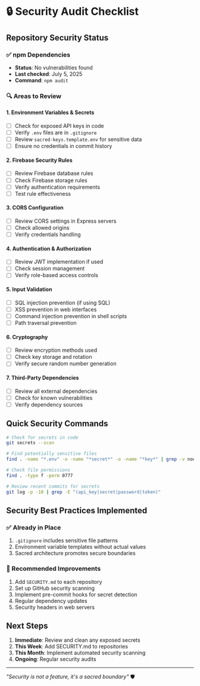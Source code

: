 # 🔒 Security Audit Checklist

## Repository Security Status

### ✅ npm Dependencies
- **Status**: No vulnerabilities found
- **Last checked**: July 5, 2025
- **Command**: `npm audit`

### 🔍 Areas to Review

#### 1. Environment Variables & Secrets
- [ ] Check for exposed API keys in code
- [ ] Verify `.env` files are in `.gitignore`
- [ ] Review `sacred-keys.template.env` for sensitive data
- [ ] Ensure no credentials in commit history

#### 2. Firebase Security Rules
- [ ] Review Firebase database rules
- [ ] Check Firebase storage rules
- [ ] Verify authentication requirements
- [ ] Test rule effectiveness

#### 3. CORS Configuration
- [ ] Review CORS settings in Express servers
- [ ] Check allowed origins
- [ ] Verify credentials handling

#### 4. Authentication & Authorization
- [ ] Review JWT implementation if used
- [ ] Check session management
- [ ] Verify role-based access controls

#### 5. Input Validation
- [ ] SQL injection prevention (if using SQL)
- [ ] XSS prevention in web interfaces
- [ ] Command injection prevention in shell scripts
- [ ] Path traversal prevention

#### 6. Cryptography
- [ ] Review encryption methods used
- [ ] Check key storage and rotation
- [ ] Verify secure random number generation

#### 7. Third-Party Dependencies
- [ ] Review all external dependencies
- [ ] Check for known vulnerabilities
- [ ] Verify dependency sources

## Quick Security Commands

```bash
# Check for secrets in code
git secrets --scan

# Find potentially sensitive files
find . -name "*.env" -o -name "*secret*" -o -name "*key*" | grep -v node_modules

# Check file permissions
find . -type f -perm 0777

# Review recent commits for secrets
git log -p -10 | grep -E "(api_key|secret|password|token)"
```

## Security Best Practices Implemented

### ✅ Already in Place
1. `.gitignore` includes sensitive file patterns
2. Environment variable templates without actual values
3. Sacred architecture promotes secure boundaries

### 🔧 Recommended Improvements
1. Add `SECURITY.md` to each repository
2. Set up GitHub security scanning
3. Implement pre-commit hooks for secret detection
4. Regular dependency updates
5. Security headers in web servers

## Next Steps

1. **Immediate**: Review and clean any exposed secrets
2. **This Week**: Add SECURITY.md to repositories
3. **This Month**: Implement automated security scanning
4. **Ongoing**: Regular security audits

---

*"Security is not a feature, it's a sacred boundary"* 🛡️